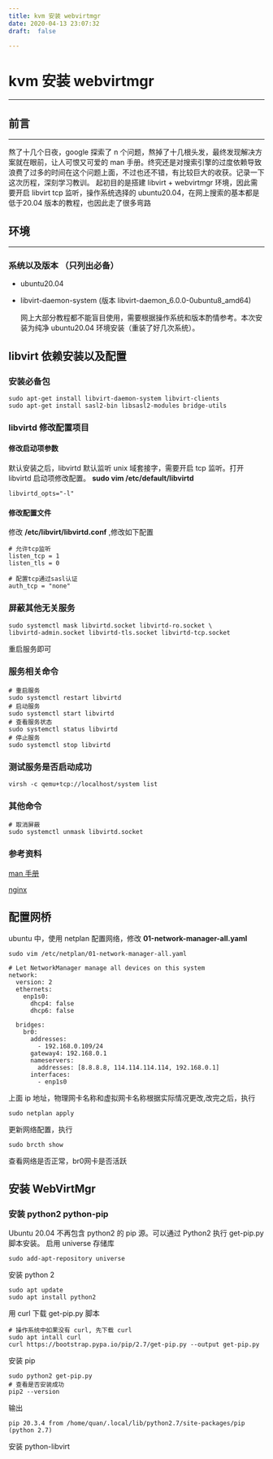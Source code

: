 ```yaml
---
title: kvm 安装 webvirtmgr
date: 2020-04-13 23:07:32
draft:  false

---
```


# kvm 安装 webvirtmgr
---

## 前言
---
  熬了十几个日夜，google 探索了 n 个问题，熬掉了十几根头发，最终发现解决方案就在眼前，让人可恨又可爱的 man 手册。终究还是对搜索引擎的过度依赖导致浪费了过多的时间在这个问题上面，不过也还不错，有比较巨大的收获。记录一下这次历程，深刻学习教训。
  起初目的是搭建 libvirt + webvirtmgr 环境，因此需要开启 libvirt tcp 监听，操作系统选择的 ubuntu20.04，在网上搜索的基本都是低于20.04 版本的教程，也因此走了很多弯路

## 环境
---
### 系统以及版本 （只列出必备）
- ubuntu20.04
- libvirt-daemon-system (版本  libvirt-daemon_6.0.0-0ubuntu8_amd64)

  网上大部分教程都不能盲目使用，需要根据操作系统和版本酌情参考。本次安装为纯净 ubuntu20.04 环境安装（重装了好几次系统）。
## libvirt 依赖安装以及配置
### 安装必备包
```shell
sudo apt-get install libvirt-daemon-system libvirt-clients
sudo apt-get install sasl2-bin libsasl2-modules bridge-utils
```
### libvirtd 修改配置项目
#### 修改启动项参数
  默认安装之后，libvirtd 默认监听 unix 域套接字，需要开启 tcp 监听。打开 libvirtd 启动项修改配置。
**sudo vim /etc/default/libvirtd**

```shell
libvirtd_opts="-l"
```
#### 修改配置文件
修改  **/etc/libvirt/libvirtd.conf** ,修改如下配置
```shell
# 允许tcp监听
listen_tcp = 1
listen_tls = 0

# 配置tcp通过sasl认证
auth_tcp = "none"
```

### 屏蔽其他无关服务
```shell
sudo systemctl mask libvirtd.socket libvirtd-ro.socket \
libvirtd-admin.socket libvirtd-tls.socket libvirtd-tcp.socket
```
重启服务即可

### 服务相关命令
```shell
# 重启服务
sudo systemctl restart libvirtd
# 启动服务
sudo systemctl start libvirtd
# 查看服务状态
sudo systemctl status libvirtd
# 停止服务
sudo systemctl stop libvirtd
```

### 测试服务是否启动成功

```shell
virsh -c qemu+tcp://localhost/system list
```




### 其他命令
```shell
# 取消屏蔽
sudo systemctl unmask libvirtd.socket
```

### 参考资料

[man 手册](https://manpages.ubuntu.com/manpages/focal/man8/libvirtd.8.html)

[nginx](/samba/git_stash_usage)

## 配置网桥

ubuntu 中，使用 netplan 配置网络，修改 **01-network-manager-all.yaml**
```shell
sudo vim /etc/netplan/01-network-manager-all.yaml
```
```shell
# Let NetworkManager manage all devices on this system
network:
  version: 2
  ethernets:
    enp1s0:
      dhcp4: false
      dhcp6: false

  bridges:
    br0:
      addresses:
        - 192.168.0.109/24
      gateway4: 192.168.0.1
      nameservers:
        addresses: [8.8.8.8, 114.114.114.114, 192.168.0.1]
      interfaces:
        - enp1s0
```
上面 ip 地址，物理网卡名称和虚拟网卡名称根据实际情况更改,改完之后，执行
```shell
sudo netplan apply
```
更新网络配置，执行
```shell
sudo brcth show
```
查看网络是否正常，br0网卡是否活跃

## 安装 WebVirtMgr
### 安装 python2 python-pip
Ubuntu 20.04 不再包含 python2 的 pip 源。可以通过 Python2 执行 get-pip.py 脚本安装。
启用 universe 存储库
```shell
sudo add-apt-repository universe
```
安装 python 2
```shell
sudo apt update
sudo apt install python2
```
用 curl 下载 get-pip.py 脚本
```shell
# 操作系统中如果没有 curl, 先下载 curl
sudo apt intall curl
curl https://bootstrap.pypa.io/pip/2.7/get-pip.py --output get-pip.py
```
安装 pip
```shell
sudo python2 get-pip.py
# 查看是否安装成功
pip2 --version
```
输出
```shell
pip 20.3.4 from /home/quan/.local/lib/python2.7/site-packages/pip (python 2.7)
```
安装 python-libvirt







